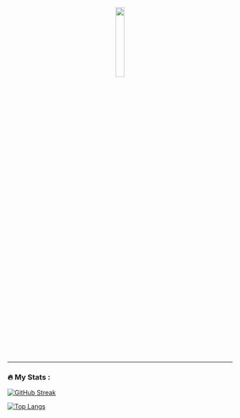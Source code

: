 <div id="header" align="center">
<img src="[https://media.giphy.com/media/jdPMeyv9rn0hZHh8n9/giphy.gif](https://media.giphy.com/media/qgQUggAC3Pfv687qPC/giphy.mp4)" width="20%"/>
</div>

<img src="https://komarev.com/ghpvc/?username=aniketb03&style=flat-square&color=blue" alt=""/>

---

### :fire: My Stats :

[![GitHub Streak](http://github-readme-streak-stats.herokuapp.com?user=aniketb03&theme=highcontrast&hide_border=true&date_format=M%20j%5B%2C%20Y%5D)](https://git.io/streak-stats)

[![Top Langs](https://github-readme-stats.vercel.app/api/top-langs/?username=aniketb03&layout=compact&theme=vision-friendly-dark)](https://github.com/anuraghazra/github-readme-stats)
